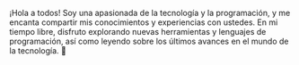 ¡Hola a todos! Soy una apasionada de la tecnología y la programación, y me encanta compartir mis conocimientos y experiencias con ustedes. En mi tiempo libre, disfruto explorando nuevas herramientas y lenguajes de programación, así como leyendo sobre los últimos avances en el mundo de la tecnología. 📗
